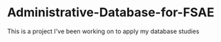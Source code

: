 # Administrative-Database-for-FSAE
This is a project I've been working on to apply my database studies
